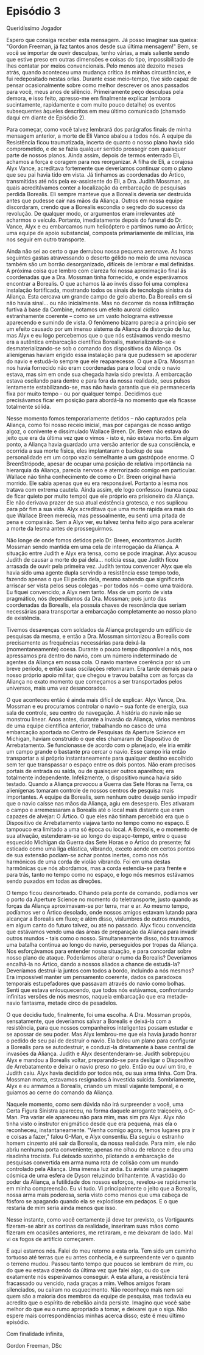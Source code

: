 # Episódio 3

Queridíssimo Jogador

Espero que consiga receber esta mensagem. Já posso imaginar sua queixa: "Gordon Freeman, já faz tantos anos desde sua última mensagem!" Bem, se você se importar de ouvir desculpas, tenho várias, a mais saliente sendo que estive preso em outras dimensões e coisas do tipo, impossibilitado de lhes contatar por meios convencionais. Pelo menos até dezoito meses atrás, quando aconteceu uma mudança crítica ás minhas circustâncias, e fui redepositado nestas orlas. Durante esse meio-tempo, tive sido capaz de pensar ocasionalmente sobre como melhor descrever os anos passados para você, meus anos de silêncio. Primeiramente peço desculpas pela demora, e isso feito, apresso-me em finalmente explicar (embora sucintamente, rapidamente e com muito pouco detalhe) os eventos subsequentes àqueles descritos em meu último comunicado (chamado daqui em diante de Episódio 2).

Para começar, como você talvez lembrará dos parágrafos finais de minha mensagem anterior, a morte de Eli Vance abalou a todos nós. A equipe da Resistência ficou traumatizada, incerta de quanto o nosso plano havia sido comprometido, e de se fazia qualquer sentido prossegir com quaisquer parte de nossos planos. Ainda assim, depois de termos enterrado Eli, achamos a força e coragem para nos reorganizar. A filha de Eli, a corajosa Alyx Vance, acreditava fortemente que deveríamos continuar com o plano que seu pai havia tido em vista. Já tinhamos as coordenadas do Ártico, transmitidas até nós pela ex-assistente do Eli, a Dra. Judith Mossman, as quais acreditávamos conter a localização da embarcação de pesquisas perdida Borealis. Eli sempre manteve que a Borealis deveria ser destruída antes que pudesse cair nas mãos da Aliança. Outros em nossa equipe discordaram, crendo que a Borealis escondia o segredo do sucesso da revolução. De qualquer modo, or argumentos eram irrelevantes até acharmos o veículo. Portanto, imediatamente depois do funeral do Dr. Vance, Alyx e eu embarcamos num helicóptero e partimos rumo ao Ártico; uma equipe de apoio substancial, composta primariamente de milícias, iria nos seguir em outro transporte.

Ainda não sei ao certo o que derrubou nossa pequena aeronave. As horas seguintes gastas atravessando o deserto gélido no meio de uma nevasca também são um borrão desorganizado, difíceis de lembrar e mal definidas. A próxima coisa que lembro com clareza foi nossa aproximação final ás coordenadas que a Dra. Mossman tinha fornecido, e onde esperávamos encontrar a Borealis. O que achamos lá ao invés disso foi uma complexa instalação fortificada, mostrando todos os sinais de tecnologia sinistra da Aliança. Esta cercava um grande campo de gelo aberto. Da Borealis em si não havia sinal... ou não inicialmente. Mas no decorrer da nossa infiltração furtiva à base da Combine, notamos um efeito auroral cíclico estranhamente coerente – como se um vasto holograma estivesse aparecendo e sumindo de vista. O fenômeno bizarro parecia a princípio ser um efeito causado por um imenso sistema da Aliança de distorção de luz, mas Alyx e eu logo percebemos que o que nós estávamos vendo mesmo era a autêntica embarcação científica Borealis, materializando-se e desmaterializando-se sob o comando dos dispositivos da Aliança. Os alienígenas haviam erigido essa instalação para que pudessem se apoderar do navio e estudá-lo sempre que ele reaparecesse. O que a Dra. Mossman nos havia fornecido não eram coordenadas para o local onde o navio estava, mas sim em onde sua chegada havia sido prevista. A embarcação estava oscilando para dentro e para fora da nossa realidade, seus pulsos lentamente estabilizando-se, mas não havia garantia que ela permaneceria fixa por muito tempo - ou por qualquer tempo. Decidimos que precisávamos ficar em posição para abordá-la no momento que ela ficasse totalmente sólida.

Nesse momento fomos temporariamente detidos – não capturados pela Aliança, como foi nosso receio inicial, mas por capangas de nosso antigo algoz, o conivente e dissimulado Wallace Breen. Dr. Breen não estava do jeito que era da última vez que o vimos - isto é, não estava morto. Em algum ponto, a Aliança havia guardado uma versão anterior de sua consciência, e ocorrida a sua morte física, eles implantaram o backup de sua personalidade em um corpo vazio semelhante a um gastrópode enorme. O BreenStrópode, apesar de ocupar uma posição de relativa importância na hierarquia da Aliança, parecia nervoso e aterrorizado comigo em particular. Wallace não tinha conhecimento de como o Dr. Breen original havia morrido. Ele sabia apenas que eu era responsável. Portanto a lesma nos tratava com extrema cautela. Ainda assim, ele logo confessou (nunca capaz de ficar quieto por muito tempo) que ele próprio era prisioneiro da Aliança. Ele não derivava prazer de sua atual existência grotesca, e nos suplicou para pôr fim a sua vida. Alyx acreditava que uma morte rápida era mais do que Wallace Breen merecia, mas pessoalmente, eu senti uma pitada de pena e compaixão. Sem a Alyx ver, eu talvez tenha feito algo para acelerar a morte da lesma antes de prosseguirmos.

Não longe de onde fomos detidos pelo Dr. Breen, encontramos Judith Mossman sendo mantida em uma cela de interrogação da Aliança. A situação entre Judith e Alyx era tensa, como se pode imaginar. Alyx acusou Judith de causar a morte do pai dela... notícia essa, que Judith ficou arrasada de ouvir pela primeira vez. Judith tentou convencer Alyx que ela havia sido uma agente dupla servindo a resistência esse tempo todo, fazendo apenas o que Eli pedira dela, mesmo sabendo que significaria arriscar ser vista pelos seus colegas – por todos nós – como uma traidora. Eu fiquei convencido; a Alyx nem tanto. Mas de um ponto de vista pragmático, nós dependiamos da Dra. Mossman; pois junto das coordenadas da Borealis, ela possuía chaves de resonância que seriam necessárias para transportar a embarcação completamente ao nosso plano de existência.

Tivemos desavenças com soldados da Aliança protegendo um edifício de pesquisas da mesma, e então a Dra. Mossman sintonizou a Borealis com precisamente as frequências necessárias para deixá-la (momentaneamente) coesa. Durante o pouco tempo disponível a nós, nos apressamos pra dentro do navio, com um número indeterminado de agentes da Aliança em nossa cola. O navio manteve coerência por só um breve período, e então suas oscilações retornaram. Era tarde demais para o nosso próprio apoio militar, que chegou e travou batalha com as forças da Aliança no exato momento que começamos a ser transportados pelos universos, mais uma vez desancorados.

O que aconteceu então é ainda mais difícil de explicar. Alyx Vance, Dra. Mossman e eu procuramos controlar o navio – sua fonte de energia, sua sala de controle, seu centro de navegação. A história do navio não se monstrou linear. Anos antes, durante a invasão da Aliança, vários membros de uma equipe científica anterior, trabalhando no casco de uma embarcação aportada no Centro de Pesquisas da Aperture Science em Michigan, haviam construído o que eles chamaram de Dispositivo de Arrebatamento. Se funcionasse de acordo com o planejado, ele iria emitir um campo grande o bastante pra cercar o navio. Esse campo iria então transportar a si próprio instantaneamente para qualquer destino escolhido sem ter que transpassar o espaço entre os dois pontos. Não eram precisos portais de entrada ou saída, ou de quaisquer outros aparelhos; era totalmente independente. Infelizmente, o dispositivo nunca havia sido testado. Quando a Aliança provocou a Guerra das Sete Horas na Terra, os alienígenas tomaram controle de nossos centros de pesquisa mais importantes. A equipe da Borealis, sem nenhum outro desejo senão impedir que o navio caísse nas mãos da Aliança, agiu em desespero. Eles ativaram o campo e arremessaram a Borealis até o local mais distante que eram capazes de alvejar: O Ártico. O que eles não tinham percebido era que o Dispositivo de Arrebatamento viajava tanto no tempo como no espaço. E tampouco era limitado a uma só época ou local. A Borealis, e o momento de sua ativação, estenderam-se ao longo do espaço-tempo, entre o quase esquecido Michigan da Guerra das Sete Horas e o Ártico do presente; foi esticado como uma liga elástica, vibrando, exceto aonde em certos pontos de sua extensão podiam-se achar pontos inertes, como nos nós harmônicos de uma corda de violão vibrando. Foi em uma destas harmônicas que nós abordamos, mas a corda estendia-se para frente e para trás, tanto no tempo como no espaço, e logo nós mesmos estávamos sendo puxados em todas as direções.

O tempo ficou desnorteado. Olhando pela ponte de comando, podíamos ver o porto da Aperture Science no momento do teletransporte, justo quando as forças da Aliança aproximavam-se por terra, mar e ar. Ao mesmo tempo, podíamos ver o Ártico desolado, onde nossos amigos estavam lutando para alcançar a Borealis em fluxo; e além disso, vislumbres de outros mundos, em algum canto do futuro talvez, ou até no passado. Alyx ficou convencida que estávamos vendo uma das áreas de preparação da Aliança para invadir outros mundos - tais como o nosso. Simultaneamente disso, nós travamos uma batalha contínua ao longo do navio, perseguidos por tropas da Aliança. Nos esforçávamos para entender nossa situação, e para concordar sobre nosso plano de ataque. Poderíamos alterar o rumo da Borealis? Deveríamos encalhá-la no Ártico, dando a nossos aliados a chance de estudá-la? Deveríamos destruí-la juntos com todos a bordo, incluindo a nós mesmos? Era impossível manter um pensamento coerente, dados os paradoxos temporais estupefadores que passavam através do navio como bolhas. Senti que estava enlouquecendo, que todos nós estávamos, confrontando infinitas versões de nós mesmos, naquela embarcação que era metade-navio fantasma, metade circo de pesadelos.

O que decidiu tudo, finalmente, foi uma escolha. A Dra. Mossman propôs, sensatamente, que deveríamos salvar a Borealis e deixá-la com a resistência, para que nossos companheiros inteligentes possam estudar e se apossar de seu poder. Mas Alyx lembrou-me que ela havia jurado honrar o pedido de seu pai de destruir o navio. Ela bolou um plano para configurar a Borealis para se autodestruir, e conduzi-la diretamente á base central de invasões da Aliança. Judith e Alyx desentenderam-se. Judith sobrepujou Alyx e mandou a Borealis voltar, preparando-se para desligar o Dispositivo de Arrebatamento e deixar o navio preso no gelo. Então eu ouvi um tiro, e Judith caiu. Alyx havia decidido por todos nós, ou sua arma tinha. Com Dra. Mossman morta, estavamos resignados à investida suicida. Sombriamente, Alyx e eu armamos a Borealis, criando um míssil viajante temporal, e o guiamos ao cerne do comando da Aliança.

Naquele momento, como sem dúvida não irá surpreender a você, uma Certa Figura Sinistra apareceu, na forma daquele arrogante traiçoeiro, o G-Man. Pra variar ele apareceu não para mim, mas sim pra Alyx. Alyx não tinha visto o instrutor enigmático desde que era pequena, mas ela o reconheceu, instantaneamente. "Venha comigo agora, temos lugares pra ir e coisas a fazer," falou G-Man, e Alyx consentiu. Ela seguiu o estranho homem cinzento até sair da Borealis, da nossa realidade. Para mim, ele não abriu nenhuma porta conveniente; apenas me olhou de relance e deu uma risadinha trocista. Fui deixado sozinho, pilotando a embarcação de pesquisas convertida em arma numa rota de colisão com um mundo controlado pela Aliança. Uma imensa luz ardia. Eu avistei uma paisagem cósmica de uma esfera de Dyson reluzindo brilhantemte. A vastidão do poder da Aliança, a futilidade dos nossos esforços, revelou-se rapidamente em minha compreensão. Eu vi tudo. Vi principalmente o jeito que a Borealis, nossa arma mais poderosa, seria visto como menos que uma cabeça de fósforo se apagando quando ela se explodisse em pedaços. E o que restaria de mim seria ainda menos que isso.

Nesse instante, como você certamente já deve ter previsto, os Vortigaunts fizeram-se abrir as cortinas da realidade, inseriram suas mãos como fizeram em ocasiões anteriores, me retiraram, e me deixaram de lado. Mal vi os fogos de artifício começarem.

E aqui estamos nós. Falei do meu retorno a esta orla. Tem sido um caminho tortuoso até terras que eu antes conhecia, e é surpreendente ver o quanto o terreno mudou. Passou tanto tempo que poucos se lembram de mim, ou do que eu estava dizendo da última vez que falei algo, ou do que exatamente nós esperávamos conseguir. A esta altura, a resistência terá fracassado ou vencido, nada graças a mim. Velhos amigos foram silenciados, ou caíram no esquecimento. Não reconheço mais nem sei quem são a maioria dos membros da equipe de pesquisa, mas todavia eu acredito que o espírito de rebelião ainda persiste. Imagino que você sabe melhor do que eu o rumo apropriado a tomar, e deixarei que o siga. Não espere mais correspondências minhas acerca disso; este é meu último episódio.

Com finalidade infinita,

Gordon Freeman, DSc
